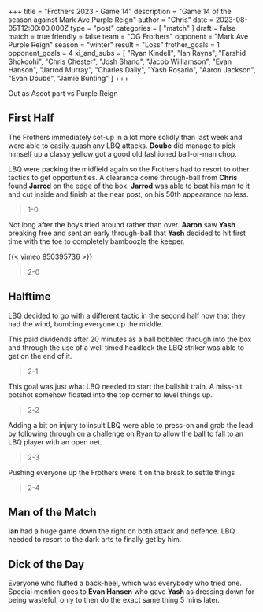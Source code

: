 +++
title = "Frothers 2023 - Game 14"
description = "Game 14 of the season against Mark Ave Purple Reign"
author = "Chris"
date = 2023-08-05T12:00:00.000Z
type = "post"
categories = [ "match" ]
draft = false
match = true
friendly = false
team = "OG Frothers"
opponent = "Mark Ave Purple Reign"
season = "winter"
result = "Loss"
frother_goals = 1
opponent_goals = 4
xi_and_subs = [
  "Ryan Kindell",
  "Ian Rayns",
  "Farshid Shokoohi",
  "Chris Chester",
  "Josh Shand",
  "Jacob Williamson",
  "Evan Hanson",
  "Jarrod Murray",
  "Charles Daily",
  "Yash Rosario",
  "Aaron Jackson",
  "Evan Doube",
  "Jamie Bunting"
]
+++

Out as Ascot part vs Purple Reign 

## First Half

The Frothers immediately set-up in a lot more solidly than last week and were able to easily quash any LBQ attacks. **Doube** did manage to pick himself up a classy yellow got a good old fashioned ball-or-man chop.

LBQ were packing the midfield again so the Frothers had to resort to other tactics to get opportunities. A clearance come through-ball from **Chris** found **Jarrod** on the edge of the box. **Jarrod** was able to beat his man to it and cut inside and finish at the near post, on his 50th appearance no less.

> 1-0

Not long after the boys tried around rather than over. **Aaron** saw **Yash** breaking free and sent an early through-ball that **Yash** decided to hit first time with the toe to completely bamboozle the keeper.

{{\< vimeo 850395736 >}}

> 2-0

## Halftime

LBQ decided to go with a different tactic in the second half now that they had the wind, bombing everyone up the middle.

This paid dividends after 20 minutes as a ball bobbled through into the box and through the use of a well timed headlock the LBQ striker was able to get on the end of it.

> 2-1

This goal was just what LBQ needed to start the bullshit train. A miss-hit potshot somehow floated into the top corner to level things up.

> 2-2

Adding a bit on injury to insult LBQ were able to press-on and grab the lead by following through on a challenge on Ryan to allow the ball to fall to an LBQ player with an open net.

> 2-3

Pushing everyone up the Frothers were it on the break to settle things

> 2-4

## Man of the Match

**Ian** had a huge game down the right on both attack and defence. LBQ needed to resort to the dark arts to finally get by him.

## Dick of the Day

Everyone who fluffed a back-heel, which was everybody who tried one. Special mention goes to **Evan Hansen** who gave **Yash** as dressing down for being wasteful, only to then do the exact same thing 5 mins later.
